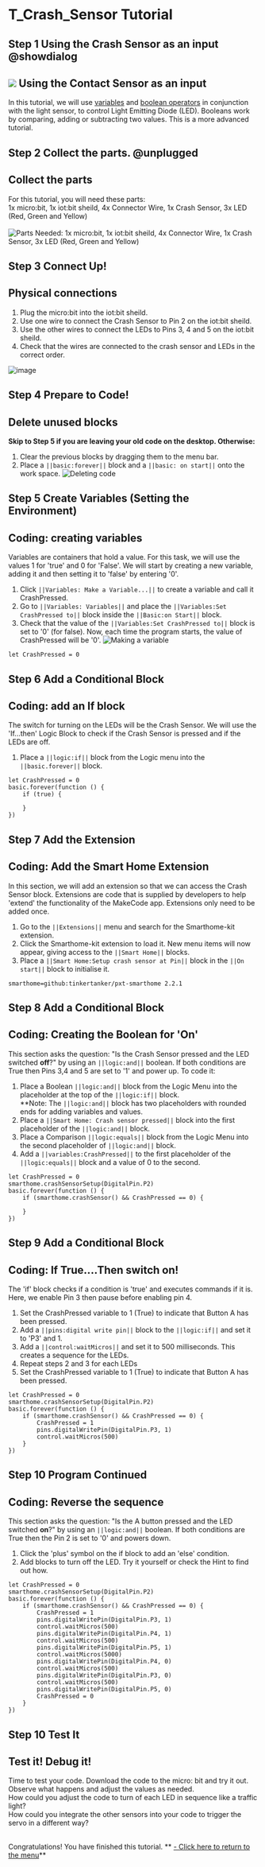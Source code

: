 # T_Crash_Sensor Tutorial

<!---------------------------------------------------------------
---------------Crash Sensor TUTORIAL---------------Complete------
----------------------------------------------------------------->

## Step 1 Using the Crash Sensor as an input  @showdialog

![](https://raw.githubusercontent.com/EarthEdSTEM/earthed-iot-programs-tutorials/master/Images/General/EarthEd_Horizontal_Logo.png)
Using the Contact Sensor as an input
------------------------------------

In this tutorial, we will use [variables](https://launchschool.com/books/ruby/read/variables) and [boolean operators](https://www.youtube.com/watch?v=KrR7D58Onzw) in conjunction with the light sensor, to control Light Emitting Diode (LED).
Booleans work by comparing, adding or subtracting two values. This is a more advanced tutorial.

## Step 2 Collect the parts. @unplugged
Collect the parts
-----------------
For this tutorial, you will need these parts: <br>
1x micro:bit, 1x iot:bit sheild, 4x Connector Wire, 1x Crash Sensor, 3x LED (Red, Green and Yellow) <br><br>
![Parts Needed: 1x micro:bit, 1x iot:bit sheild, 4x Connector Wire, 1x Crash Sensor, 3x LED (Red, Green and Yellow) ](https://raw.githubusercontent.com/EarthEdSTEM/earthed-iot-programs-tutorials/master/Images/T_Crash_Sensor/IoT_Crash_Sensor_Parts_List.png)
<br>

## Step 3 Connect Up!
Physical connections
--------------------
1. Plug the micro:bit into the iot:bit sheild.
2. Use one wire to connect the Crash Sensor to Pin 2 on the iot:bit sheild.
3. Use the other wires to connect the LEDs to Pins 3, 4 and 5 on the iot:bit sheild.
4. Check that the wires are connected to the crash sensor and LEDs in the correct order.


![image](https://raw.githubusercontent.com/EarthEdSTEM/earthed-iot-programs-tutorials/master/Images/T_Crash_Sensor/IoT_Crash_Sensor_Connections.png)

## Step 4 Prepare to Code!
Delete unused blocks
--------------------
**Skip to Step 5 if you are leaving your old code on the desktop. Otherwise:**
1. Clear the previous blocks by dragging them to the menu bar.
2. Place a ``||basic:forever||`` block and a ``||basic: on start||`` onto the work space.
![Deleting code](https://raw.githubusercontent.com/EarthEdSTEM/earthed-iot-programs-tutorials/master/Images/General/Delete_blocks.png)

## Step 5 Create Variables (Setting the Environment)
Coding: creating variables
--------------------------
Variables are containers that hold a value. For this task, we will use the values 1 for 'true' and 0 for 'False'.
We will start by creating a new variable, adding it and then setting it to 'false' by entering '0'.
1. Click ``||Variables: Make a Variable...||`` to create a variable and call it CrashPressed.
2. Go to ``||Variables: Variables||`` and place the ``||Variables:Set CrashPressed to||`` block inside the ``||Basic:on Start||`` block.
3. Check that the value of the ``||Variables:Set CrashPressed to||`` block is set to '0' (for false).
Now, each time the program starts, the value of CrashPressed will be '0'.
![Making a variable](https://raw.githubusercontent.com/EarthEdSTEM/earthed-iot-programs-tutorials/master/Images/T_Crash_Sensor/IoT_Crash_Sensor_Create_Variable.png)
```blocks
let CrashPressed = 0
```

## Step 6 Add a Conditional Block
Coding: add an If block
-----------------------
The switch for turning on the LEDs will be the Crash Sensor. We will use the 'If...then' Logic Block to check if the Crash Sensor is pressed and if the LEDs are off. 

1. Place a ``||logic:if||`` block from the Logic menu into the ``||basic.forever||`` block.

```blocks
let CrashPressed = 0
basic.forever(function () {
    if (true) {
    	
    }
})
```

## Step 7 Add the Extension
Coding: Add the Smart Home Extension
----------------------------------------
In this section, we will add an extension so that we can access the Crash Sensor block. Extensions are code that is supplied by developers to help 'extend' the functionality of the MakeCode app. Extensions only need to be added once.
1. Go to the ``||Extensions||`` menu and search for the Smarthome-kit extension. 
2. Click the Smarthome-kit extension to load it. New menu items will now appear, giving access to the ``||Smart Home||`` blocks.
3. Place a ``||Smart Home:Setup crash sensor at Pin||`` block in the ``||On start||`` block to initialise it.

```package
smarthome=github:tinkertanker/pxt-smarthome 2.2.1
```

## Step 8 Add a Conditional Block
Coding: Creating the Boolean for 'On'
-----------------------------------------------------
This section asks the question: "Is the Crash Sensor pressed and the LED switched **off**?" by using an ``||logic:and||`` boolean. If both conditions are True
then Pins 3,4 and 5 are set to '1' and power up. To code it:
1. Place a Boolean ``||logic:and||`` block from the Logic Menu into the placeholder at the top of the ``||logic:if||`` block. <br>
**Note: The ``||logic:and||`` block has two placeholders with rounded ends for adding variables and values.
2. Place a ``||Smart Home: Crash sensor pressed||`` block into the first placeholder of the  ``||logic:and||`` block. 
3. Place a Comparison ``||logic:equals||`` block from the Logic Menu into the second placeholder of ``||logic:and||`` block. 
4. Add a ``||variables:CrashPressed||`` to the first placeholder of the ``||logic:equals||`` block and a value of 0 to the second. 

```blocks
let CrashPressed = 0
smarthome.crashSensorSetup(DigitalPin.P2)
basic.forever(function () {
    if (smarthome.crashSensor() && CrashPressed == 0) {
    
    }
})
```

## Step 9 Add a Conditional Block
Coding: If True....Then switch on!
----------------------------------
The 'if' block checks if a condition is 'true' and executes commands if it is. Here, we enable Pin 3 then pause before enabling pin 4.
1. Set the CrashPressed variable to 1 (True) to indicate that Button A has been pressed.
2. Add a ``||pins:digital write pin||`` block to the ``||logic:if||`` and set it to 'P3' and 1.
3. Add a ``||control:waitMicros||`` and set it to 500 milliseconds. This creates a sequence for the LEDs.
4. Repeat steps 2 and 3 for each LEDs 
5. Set the CrashPressed variable to 1 (True) to indicate that Button A has been pressed.

```blocks
let CrashPressed = 0
smarthome.crashSensorSetup(DigitalPin.P2)
basic.forever(function () {
    if (smarthome.crashSensor() && CrashPressed == 0) {
        CrashPressed = 1
        pins.digitalWritePin(DigitalPin.P3, 1)
        control.waitMicros(500)
    }
})
```
## Step 10 Program Continued
Coding: Reverse the sequence
----------------------------
This section asks the question: "Is the A button pressed and the LED switched **on**?" by using an ``||logic:and||`` boolean. If both conditions are True
then the Pin 2 is set to '0' and powers down.
1. Click the 'plus' symbol on the if block to add an 'else' condition.
2. Add blocks to turn off the LED. Try it yourself or check the Hint to find out how.

```blocks
let CrashPressed = 0
smarthome.crashSensorSetup(DigitalPin.P2)
basic.forever(function () {
    if (smarthome.crashSensor() && CrashPressed == 0) {
        CrashPressed = 1
        pins.digitalWritePin(DigitalPin.P3, 1)
        control.waitMicros(500)
        pins.digitalWritePin(DigitalPin.P4, 1)
        control.waitMicros(500)
        pins.digitalWritePin(DigitalPin.P5, 1)
        control.waitMicros(5000)
        pins.digitalWritePin(DigitalPin.P4, 0)
        control.waitMicros(500)
        pins.digitalWritePin(DigitalPin.P3, 0)
        control.waitMicros(500)
        pins.digitalWritePin(DigitalPin.P5, 0)
        CrashPressed = 0
    }
})

```

## Step 10 Test It
Test it! Debug it!
------------------
Time to test your code. Download the code to the micro: bit and try it out. Observe what happens and adjust the values as needed.<br>
How could you adjust the code to turn of each LED in sequence like a traffic light?<br>
How could you integrate the other sensors into your code to trigger the servo in a different way?<br><br>


Congratulations! You have finished this tutorial.
** [- Click here to return to the menu](https://sites.google.com/earthed.vic.edu.au/tutorial-iot/home)**<br>


<script src="https://makecode.com/gh-pages-embed.js" > </script><script>makeCodeRender("{{ site.makecode.home_url }}", "{{ site.github.owner_name }}/{ { site.github.repository_name } } ");</script>

